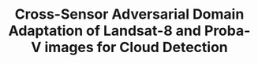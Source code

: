 ---
title: "Cross-Sensor Adversarial Domain Adaptation of Landsat-8 and Proba-V images for Cloud Detection"
img: "pvl8dagans.webp"
link: "./cross_sensor_proba/content"
---